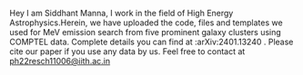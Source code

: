Hey I am Siddhant Manna,  I work in the field of High Energy Astrophysics.Herein, we have uploaded the code, files and templates we used for MeV emission search from five prominent galaxy clusters using COMPTEL data. Complete details you can find at :arXiv:2401.13240 . Please cite our paper if you use any data by us. Feel free to contact at ph22resch11006@iith.ac.in
